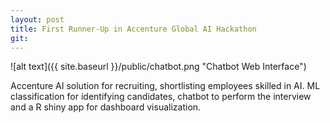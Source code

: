 ```yaml
---
layout: post
title: First Runner-Up in Accenture Global AI Hackathon
git:
---
```


![alt text]({{ site.baseurl }}/public/chatbot.png "Chatbot Web Interface")


Accenture AI solution for recruiting, shortlisting employees skilled in AI.
ML classification for identifying candidates, chatbot to perform the interview and a R shiny app for dashboard visualization.
